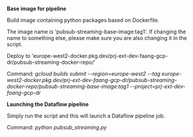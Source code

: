 **Base image for pipeline**

Build image containing python packages based on Dockerfile.

The image name is 'pubsub-streaming-base-image:tag1'. If changing the name to something else, please make sure you are also changing it in the script.

Deploy to 'europe-west2-docker.pkg.dev/prj-ext-dev-faang-gcp-dr/pubsub-streaming-docker-repo/'

Command:
*gcloud builds submit --region=europe-west2 --tag europe-west2-docker.pkg.dev/prj-ext-dev-faang-gcp-dr/pubsub-streaming-docker-repo/pubsub-streaming-base-image:tag1 --project=prj-ext-dev-faang-gcp-dr*

**Launching the Dataflow pipeline**

Simply run the script and this will launch a Dataflow pipeline job.

Command:
*python pubsub_streaming.py*




